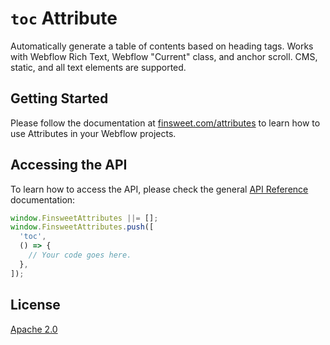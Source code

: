 # `toc` Attribute

Automatically generate a table of contents based on heading tags. Works with Webflow Rich Text, Webflow "Current" class, and anchor scroll. CMS, static, and all text elements are supported.

## Getting Started

Please follow the documentation at [finsweet.com/attributes](https://www.finsweet.com/attributes) to learn how to use Attributes in your Webflow projects.

## Accessing the API

To learn how to access the API, please check the general [API Reference](../attributes/README.md#api-reference) documentation:

```javascript
window.FinsweetAttributes ||= [];
window.FinsweetAttributes.push([
  'toc',
  () => {
    // Your code goes here.
  },
]);
```

## License

[Apache 2.0](../../LICENSE.md)
